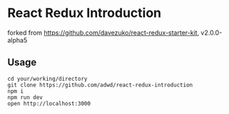 React Redux Introduction
=======================

forked from https://github.com/davezuko/react-redux-starter-kit, v2.0.0-alpha5

Usage
-----

```
cd your/working/directory
git clone https://github.com/adwd/react-redux-introduction
npm i
npm run dev
open http://localhost:3000
```
